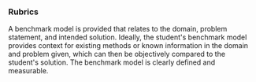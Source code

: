### Rubrics

A benchmark model is provided that relates to the domain, problem statement, and intended solution. 
Ideally, the student's benchmark model provides context for existing methods or known information in the 
domain and problem given, which can then be objectively compared to the student's solution. 
The benchmark model is clearly defined and measurable.